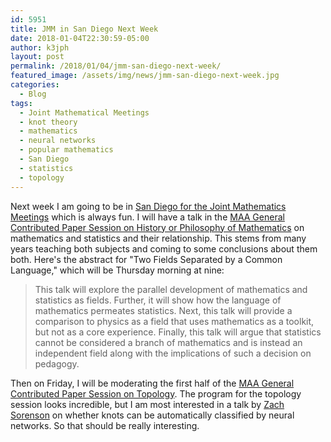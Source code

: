 ```yaml
---
id: 5951
title: JMM in San Diego Next Week
date: 2018-01-04T22:30:59-05:00
author: k3jph
layout: post
permalink: /2018/01/04/jmm-san-diego-next-week/
featured_image: /assets/img/news/jmm-san-diego-next-week.jpg
categories:
  - Blog
tags:
  - Joint Mathematical Meetings
  - knot theory
  - mathematics
  - neural networks
  - popular mathematics
  - San Diego
  - statistics
  - topology
---
```

Next week I am going to be in [San Diego for the Joint Mathematics
Meetings](http://jointmathematicsmeetings.org/jmm) which is always
fun.  I will have a talk in the [MAA General Contributed Paper
Session on History or Philosophy of
Mathematics](http://jointmathematicsmeetings.org/meetings/national/jmm2018/2197_program_thursday.html#2197:MCPGENVB)
on mathematics and statistics and their relationship.  This stems
from many years teaching both subjects and coming to some conclusions
about them both.  Here's the abstract for "Two Fields Separated by
a Common Language," which will be Thursday morning at nine:

> This talk will explore the parallel development of mathematics
and statistics as fields. Further, it will show how the language
of mathematics permeates statistics. Next, this talk will provide
a comparison to physics as a field that uses mathematics as a
toolkit, but not as a core experience. Finally, this talk will argue
that statistics cannot be considered a branch of mathematics and
is instead an independent field along with the implications of such
a decision on pedagogy.

Then on Friday, I will be moderating the first half of the [MAA
General Contributed Paper Session on
Topology](http://jointmathematicsmeetings.org/meetings/national/jmm2018/2197_program_friday.html#2197:MCPGENVU).
The program for the topology session looks incredible, but I am
most interested in a talk by [Zach Sorenson](https://github.com/Zaymer)
on whether knots can be automatically classified by neural networks.
So that should be really interesting.

